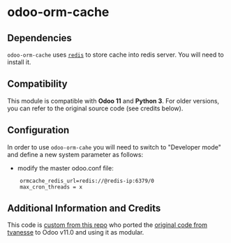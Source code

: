 # odoo-orm-cache

## Dependencies
`odoo-orm-cache` uses [`redis`](https://redis.io/) to store cache into redis server. You will need to install it.


## Compatibility
This module is compatible with **Odoo 11** and **Python 3**. For older versions, you can refer to the original source code (see credits below).

## Configuration
In order to use `odoo-orm-cahe` you will need to switch to "Developer mode" and define a new system parameter as follows:
* modify the master odoo.conf file:
```
    ormcache_redis_url=redis://@redis-ip:6379/0 
    max_cron_threads = x
```

## Additional Information and Credits
This code is [custom from this repo](https://github.com/openliu/Odoo-Cluster) who ported the [original code from tvanesse](https://github.com/tvanesse/odoo-s3) to Odoo v11.0 and using it as modular.

